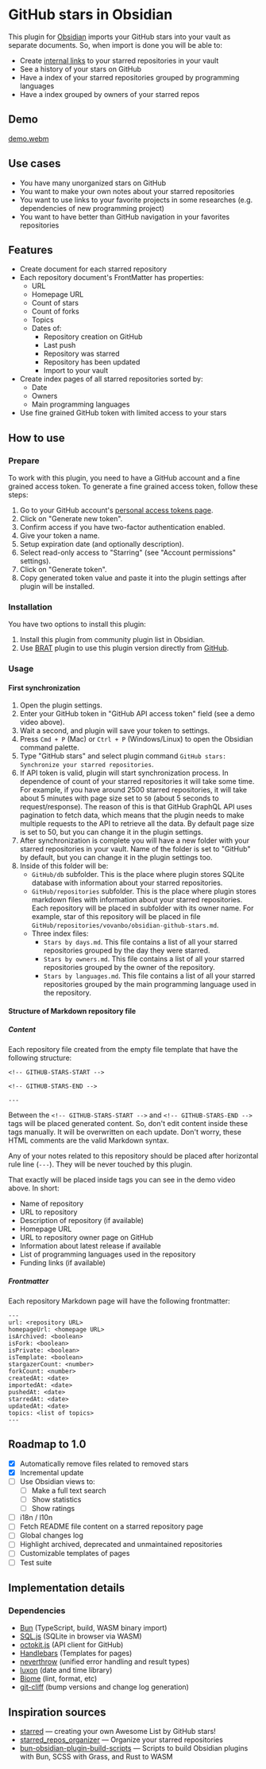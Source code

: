 # GitHub stars in Obsidian

This plugin for [Obsidian][Obsidian] imports your GitHub stars into your vault as separate documents. So, when import is done you will be able to:
- Create [internal links](https://help.obsidian.md/Editing+and+formatting/Basic+formatting+syntax#Internal%20links) to your starred repositories in your vault
- See a history of your stars on GitHub
- Have a index of your starred repositories grouped by programming languages
- Have a index grouped by owners of your starred repos

## Demo

[demo.webm](https://github.com/user-attachments/assets/da3bf715-c202-4e91-9457-4c1db8749f90)

## Use cases

- You have many unorganized stars on GitHub
- You want to make your own notes about your starred repositories
- You want to use links to your favorite projects in some researches (e.g. dependencies of new programming project)
- You want to have better than GitHub navigation in your favorites repositories

## Features

- Create document for each starred repository
- Each repository document's FrontMatter has properties:
  - URL
  - Homepage URL
  - Count of stars
  - Count of forks
  - Topics
  - Dates of:
    - Repository creation on GitHub
    - Last push
    - Repository was starred
    - Repository has been updated
    - Import to your vault
- Create index pages of all starred repositories sorted by:
  - Date
  - Owners
  - Main programming languages
- Use fine grained GitHub token with limited access to your stars

## How to use

### Prepare

To work with this plugin, you need to have a GitHub account and a fine grained access token.
To generate a fine grained access token, follow these steps:

1. Go to your GitHub account's [personal access tokens page](https://github.com/settings/personal-access-tokens).
2. Click on "Generate new token".
3. Confirm access if you have two-factor authentication enabled.
4. Give your token a name.
5. Setup expiration date (and optionally description).
6. Select read-only access to "Starring" (see "Account permissions" settings).
7. Click on "Generate token".
8. Copy generated token value and paste it into the plugin settings after plugin will be installed.

### Installation

You have two options to install this plugin:
1. Install this plugin from community plugin list in Obsidian.
2. Use [BRAT][BRAT] plugin to use this plugin version directly from [GitHub](https://github.com/vovanbo/obsidian-github-stars/releases).

### Usage

#### First synchronization

1. Open the plugin settings.
2. Enter your GitHub token in "GitHub API access token" field (see a demo video above).
3. Wait a second, and plugin will save your token to settings.
4. Press `Cmd + P` (Mac) or `Ctrl + P` (Windows/Linux) to open the Obsidian command palette.
5. Type "GitHub stars" and select plugin command `GitHub stars: Synchronize your starred repositories`.
6. If API token is valid, plugin will start synchronization process. In dependence of count of your starred repositories it will take some time.
For example, if you have around 2500 starred repositories, it will take about 5 minutes with page size set to `50`
(about 5 seconds to request/response).
The reason of this is that GitHub GraphQL API uses pagination to fetch data, which means that the plugin needs to make multiple requests to the API to retrieve all the data.
By default page size is set to 50, but you can change it in the plugin settings.
7. After synchronization is complete you will have a new folder with your starred repositories in your vault.
Name of the folder is set to "GitHub" by default, but you can change it in the plugin settings too.
8. Inside of this folder will be:
    - `GitHub/db` subfolder. This is the place where plugin stores SQLite database with information about your starred repositories.
    - `GitHub/repositories` subfolder. This is the place where plugin stores markdown files with information about your starred repositories.
    Each repository will be placed in subfolder with its owner name. For example, star of this repository will be placed in file `GitHub/repositories/vovanbo/obsidian-github-stars.md`.
    - Three index files:
      - `Stars by days.md`. This file contains a list of all your starred repositories grouped by the day they were starred.
      - `Stars by owners.md`. This file contains a list of all your starred repositories grouped by the owner of the repository.
      - `Stars by languages.md`. This file contains a list of all your starred repositories grouped by the main programming language used in the repository.

#### Structure of Markdown repository file

##### Content

Each repository file created from the empty file template that have the following structure:

```
<!-- GITHUB-STARS-START -->

<!-- GITHUB-STARS-END -->

---
```

Between the `<!-- GITHUB-STARS-START -->` and `<!-- GITHUB-STARS-END -->` tags will be placed generated content.
So, don't edit content inside these tags manually.
It will be overwritten on each update.
Don't worry, these HTML comments are the valid Markdown syntax.

Any of your notes related to this repository should be placed after horizontal rule line (`---`).
They will be never touched by this plugin.

That exactly will be placed inside tags you can see in the demo video above. In short:

- Name of repository
- URL to repository
- Description of repository (if available)
- Homepage URL
- URL to repository owner page on GitHub
- Information about latest release if available
- List of programming languages used in the repository
- Funding links (if available)

##### Frontmatter

Each repository Markdown page will have the following frontmatter:

```
---
url: <repository URL>
homepageUrl: <homepage URL>
isArchived: <boolean>
isFork: <boolean>
isPrivate: <boolean>
isTemplate: <boolean>
stargazerCount: <number>
forkCount: <number>
createdAt: <date>
importedAt: <date>
pushedAt: <date>
starredAt: <date>
updatedAt: <date>
topics: <list of topics>
---
```

## Roadmap to 1.0

- [x] Automatically remove files related to removed stars
- [x] Incremental update
- [ ] Use Obsidian views to:
    - [ ] Make a full text search
    - [ ] Show statistics
    - [ ] Show ratings
- [ ] i18n / l10n
- [ ] Fetch README file content on a starred repository page
- [ ] Global changes log
- [ ] Highlight archived, deprecated and unmaintained repositories
- [ ] Customizable templates of pages
- [ ] Test suite

## Implementation details

### Dependencies

- [Bun][Bun] (TypeScript, build, WASM binary import)
- [SQL.js][SQL.js] (SQLite in browser via WASM)
- [octokit.js][octokit.js] (API client for GitHub)
- [Handlebars][Handlebars] (Templates for pages)
- [neverthrow][neverthrow] (unified error handling and result types)
- [luxon][luxon] (date and time library)
- [Biome][Biome] (lint, format, etc)
- [git-cliff][git-cliff] (bump versions and change log generation)

## Inspiration sources

- [starred](https://github.com/maguowei/starred) — creating your own Awesome List by GitHub stars!
- [starred_repos_organizer](https://github.com/uwla/starred_repos_organizer) —  Organize your starred repositories
- [bun-obsidian-plugin-build-scripts](https://github.com/davisriedel/bun-obsidian-plugin-build-scripts) — Scripts to build Obsidian plugins with Bun, SCSS with Grass, and Rust to WASM


[Obsidian]: https://obsidian.md/
[Bun]: https://bun.sh/
[Biome]: https://biomejs.dev/
[SQL.js]: https://sql.js.org
[octokit.js]: https://github.com/octokit/octokit.js
[neverthrow]: https://github.com/softprops/neverthrow
[luxon]: https://moment.github.io/luxon/
[Handlebars]: https://handlebarsjs.com
[git-cliff]: https://git-cliff.org/
[BRAT]: https://github.com/TfTHacker/obsidian42-brat
